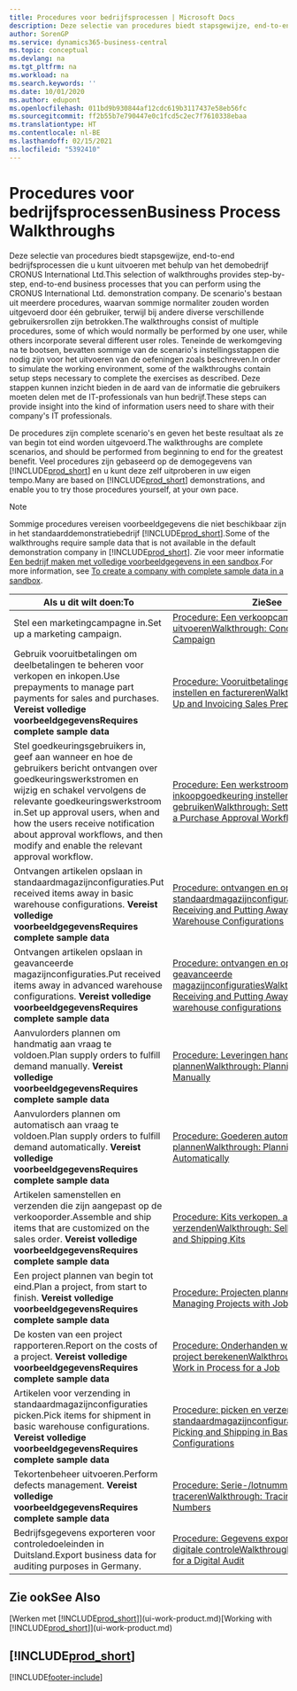 ```yaml
---
title: Procedures voor bedrijfsprocessen | Microsoft Docs
description: Deze selectie van procedures biedt stapsgewijze, end-to-end bedrijfsprocessen die u kunt uitvoeren met behulp van het demobedrijf CRONUS International Ltd.
author: SorenGP
ms.service: dynamics365-business-central
ms.topic: conceptual
ms.devlang: na
ms.tgt_pltfrm: na
ms.workload: na
ms.search.keywords: ''
ms.date: 10/01/2020
ms.author: edupont
ms.openlocfilehash: 011bd9b930844af12cdc619b3117437e58eb56fc
ms.sourcegitcommit: ff2b55b7e790447e0c1fcd5c2ec7f7610338ebaa
ms.translationtype: HT
ms.contentlocale: nl-BE
ms.lasthandoff: 02/15/2021
ms.locfileid: "5392410"
---
```

# <a name="business-process-walkthroughs"></a><span data-ttu-id="8290c-103">Procedures voor bedrijfsprocessen</span><span class="sxs-lookup"><span data-stu-id="8290c-103">Business Process Walkthroughs</span></span>

<span data-ttu-id="8290c-104">Deze selectie van procedures biedt stapsgewijze, end-to-end bedrijfsprocessen die u kunt uitvoeren met behulp van het demobedrijf CRONUS International Ltd.</span><span class="sxs-lookup"><span data-stu-id="8290c-104">This selection of walkthroughs provides step-by-step, end-to-end business processes that you can perform using the CRONUS International Ltd. demonstration company.</span></span> <span data-ttu-id="8290c-105">De scenario's bestaan uit meerdere procedures, waarvan sommige normaliter zouden worden uitgevoerd door één gebruiker, terwijl bij andere diverse verschillende gebruikersrollen zijn betrokken.</span><span class="sxs-lookup"><span data-stu-id="8290c-105">The walkthroughs consist of multiple procedures, some of which would normally be performed by one user, while others incorporate several different user roles.</span></span> <span data-ttu-id="8290c-106">Teneinde de werkomgeving na te bootsen, bevatten sommige van de scenario's instellingsstappen die nodig zijn voor het uitvoeren van de oefeningen zoals beschreven.</span><span class="sxs-lookup"><span data-stu-id="8290c-106">In order to simulate the working environment, some of the walkthroughs contain setup steps necessary to complete the exercises as described.</span></span> <span data-ttu-id="8290c-107">Deze stappen kunnen inzicht bieden in de aard van de informatie die gebruikers moeten delen met de IT-professionals van hun bedrijf.</span><span class="sxs-lookup"><span data-stu-id="8290c-107">These steps can provide insight into the kind of information users need to share with their company's IT professionals.</span></span>  

 <span data-ttu-id="8290c-108">De procedures zijn complete scenario's en geven het beste resultaat als ze van begin tot eind worden uitgevoerd.</span><span class="sxs-lookup"><span data-stu-id="8290c-108">The walkthroughs are complete scenarios, and should be performed from beginning to end for the greatest benefit.</span></span> <span data-ttu-id="8290c-109">Veel procedures zijn gebaseerd op de demogegevens van [!INCLUDE[prod_short](includes/prod_short.md)] en u kunt deze zelf uitproberen in uw eigen tempo.</span><span class="sxs-lookup"><span data-stu-id="8290c-109">Many are based on [!INCLUDE[prod_short](includes/prod_short.md)] demonstrations, and enable you to try those procedures yourself, at your own pace.</span></span>  

> [!NOTE]
> <span data-ttu-id="8290c-110">Sommige procedures vereisen voorbeeldgegevens die niet beschikbaar zijn in het standaarddemonstratiebedrijf [!INCLUDE[prod_short](includes/prod_short.md)].</span><span class="sxs-lookup"><span data-stu-id="8290c-110">Some of the walkthroughs require sample data that is not available in the default demonstration company in [!INCLUDE[prod_short](includes/prod_short.md)].</span></span> <span data-ttu-id="8290c-111">Zie voor meer informatie [Een bedrijf maken met volledige voorbeeldgegevens in een sandbox](across-how-create-sandbox-environment.md#to-create-a-company-with-complete-sample-data-in-a-sandbox).</span><span class="sxs-lookup"><span data-stu-id="8290c-111">For more information, see [To create a company with complete sample data in a sandbox](across-how-create-sandbox-environment.md#to-create-a-company-with-complete-sample-data-in-a-sandbox).</span></span>

|<span data-ttu-id="8290c-112">Als u dit wilt doen:</span><span class="sxs-lookup"><span data-stu-id="8290c-112">To</span></span>|<span data-ttu-id="8290c-113">Zie</span><span class="sxs-lookup"><span data-stu-id="8290c-113">See</span></span>|  
|--------|---------|  
|<span data-ttu-id="8290c-114">Stel een marketingcampagne in.</span><span class="sxs-lookup"><span data-stu-id="8290c-114">Set up a marketing campaign.</span></span>|[<span data-ttu-id="8290c-115">Procedure: Een verkoopcampagne uitvoeren</span><span class="sxs-lookup"><span data-stu-id="8290c-115">Walkthrough: Conducting a Sales Campaign</span></span>](walkthrough-conducting-a-sales-campaign.md)|  
|<span data-ttu-id="8290c-116">Gebruik vooruitbetalingen om deelbetalingen te beheren voor verkopen en inkopen.</span><span class="sxs-lookup"><span data-stu-id="8290c-116">Use prepayments to manage part payments for sales and purchases.</span></span> <span data-ttu-id="8290c-117">**Vereist volledige voorbeeldgegevens**</span><span class="sxs-lookup"><span data-stu-id="8290c-117">**Requires complete sample data**</span></span> |[<span data-ttu-id="8290c-118">Procedure: Vooruitbetalingen verkoop instellen en factureren</span><span class="sxs-lookup"><span data-stu-id="8290c-118">Walkthrough: Setting Up and Invoicing Sales Prepayments</span></span>](walkthrough-setting-up-and-invoicing-sales-prepayments.md)|  
|<span data-ttu-id="8290c-119">Stel goedkeuringsgebruikers in, geef aan wanneer en hoe de gebruikers bericht ontvangen over goedkeuringswerkstromen en wijzig en schakel vervolgens de relevante goedkeuringswerkstroom in.</span><span class="sxs-lookup"><span data-stu-id="8290c-119">Set up approval users, when and how the users receive notification about approval workflows, and then modify and enable the relevant approval workflow.</span></span>|[<span data-ttu-id="8290c-120">Procedure: Een werkstroom voor inkoopgoedkeuring instellen en gebruiken</span><span class="sxs-lookup"><span data-stu-id="8290c-120">Walkthrough: Setting Up and Using a Purchase Approval Workflow</span></span>](walkthrough-setting-up-and-using-a-purchase-approval-workflow.md)|  
|<span data-ttu-id="8290c-121">Ontvangen artikelen opslaan in standaardmagazijnconfiguraties.</span><span class="sxs-lookup"><span data-stu-id="8290c-121">Put received items away in basic warehouse configurations.</span></span> <span data-ttu-id="8290c-122">**Vereist volledige voorbeeldgegevens**</span><span class="sxs-lookup"><span data-stu-id="8290c-122">**Requires complete sample data**</span></span>|[<span data-ttu-id="8290c-123">Procedure: ontvangen en opslaan in standaardmagazijnconfiguraties</span><span class="sxs-lookup"><span data-stu-id="8290c-123">Walkthrough: Receiving and Putting Away in Basic Warehouse Configurations</span></span>](walkthrough-receiving-and-putting-away-in-basic-warehousing.md)|  
|<span data-ttu-id="8290c-124">Ontvangen artikelen opslaan in geavanceerde magazijnconfiguraties.</span><span class="sxs-lookup"><span data-stu-id="8290c-124">Put received items away in advanced warehouse configurations.</span></span> <span data-ttu-id="8290c-125">**Vereist volledige voorbeeldgegevens**</span><span class="sxs-lookup"><span data-stu-id="8290c-125">**Requires complete sample data**</span></span>|[<span data-ttu-id="8290c-126">Procedure: ontvangen en opslaan in geavanceerde magazijnconfiguraties</span><span class="sxs-lookup"><span data-stu-id="8290c-126">Walkthrough: Receiving and Putting Away in advanced warehouse configurations</span></span>](walkthrough-receiving-and-putting-away-in-advanced-warehousing.md)|  
|<span data-ttu-id="8290c-127">Aanvulorders plannen om handmatig aan vraag te voldoen.</span><span class="sxs-lookup"><span data-stu-id="8290c-127">Plan supply orders to fulfill demand manually.</span></span> <span data-ttu-id="8290c-128">**Vereist volledige voorbeeldgegevens**</span><span class="sxs-lookup"><span data-stu-id="8290c-128">**Requires complete sample data**</span></span>|[<span data-ttu-id="8290c-129">Procedure: Leveringen handmatig plannen</span><span class="sxs-lookup"><span data-stu-id="8290c-129">Walkthrough: Planning Supplies Manually</span></span>](walkthrough-planning-supplies-manually.md)|  
|<span data-ttu-id="8290c-130">Aanvulorders plannen om automatisch aan vraag te voldoen.</span><span class="sxs-lookup"><span data-stu-id="8290c-130">Plan supply orders to fulfill demand automatically.</span></span> <span data-ttu-id="8290c-131">**Vereist volledige voorbeeldgegevens**</span><span class="sxs-lookup"><span data-stu-id="8290c-131">**Requires complete sample data**</span></span>|[<span data-ttu-id="8290c-132">Procedure: Goederen automatisch plannen</span><span class="sxs-lookup"><span data-stu-id="8290c-132">Walkthrough: Planning Supplies Automatically</span></span>](walkthrough-planning-supplies-automatically.md)|  
|<span data-ttu-id="8290c-133">Artikelen samenstellen en verzenden die zijn aangepast op de verkooporder.</span><span class="sxs-lookup"><span data-stu-id="8290c-133">Assemble and ship items that are customized on the sales order.</span></span> <span data-ttu-id="8290c-134">**Vereist volledige voorbeeldgegevens**</span><span class="sxs-lookup"><span data-stu-id="8290c-134">**Requires complete sample data**</span></span>|[<span data-ttu-id="8290c-135">Procedure: Kits verkopen, assembleren en verzenden</span><span class="sxs-lookup"><span data-stu-id="8290c-135">Walkthrough: Selling, Assembling, and Shipping Kits</span></span>](walkthrough-selling-assembling-and-shipping-kits.md)|  
|<span data-ttu-id="8290c-136">Een project plannen van begin tot eind.</span><span class="sxs-lookup"><span data-stu-id="8290c-136">Plan a project, from start to finish.</span></span> <span data-ttu-id="8290c-137">**Vereist volledige voorbeeldgegevens**</span><span class="sxs-lookup"><span data-stu-id="8290c-137">**Requires complete sample data**</span></span>|[<span data-ttu-id="8290c-138">Procedure: Projecten plannen</span><span class="sxs-lookup"><span data-stu-id="8290c-138">Walkthrough: Managing Projects with Jobs</span></span>](walkthrough-managing-projects-with-jobs.md)|  
|<span data-ttu-id="8290c-139">De kosten van een project rapporteren.</span><span class="sxs-lookup"><span data-stu-id="8290c-139">Report on the costs of a project.</span></span> <span data-ttu-id="8290c-140">**Vereist volledige voorbeeldgegevens**</span><span class="sxs-lookup"><span data-stu-id="8290c-140">**Requires complete sample data**</span></span>|[<span data-ttu-id="8290c-141">Procedure: Onderhanden werk voor een project berekenen</span><span class="sxs-lookup"><span data-stu-id="8290c-141">Walkthrough: Calculating Work in Process for a Job</span></span>](walkthrough-calculating-work-in-process-for-a-job.md)|  
|<span data-ttu-id="8290c-142">Artikelen voor verzending in standaardmagazijnconfiguraties picken.</span><span class="sxs-lookup"><span data-stu-id="8290c-142">Pick items for shipment in basic warehouse configurations.</span></span> <span data-ttu-id="8290c-143">**Vereist volledige voorbeeldgegevens**</span><span class="sxs-lookup"><span data-stu-id="8290c-143">**Requires complete sample data**</span></span>|[<span data-ttu-id="8290c-144">Procedure: picken en verzenden in standaardmagazijnconfiguraties</span><span class="sxs-lookup"><span data-stu-id="8290c-144">Walkthrough: Picking and Shipping in Basic Warehouse Configurations</span></span>](walkthrough-picking-and-shipping-in-basic-warehousing.md)|  
|<span data-ttu-id="8290c-145">Tekortenbeheer uitvoeren.</span><span class="sxs-lookup"><span data-stu-id="8290c-145">Perform defects management.</span></span> <span data-ttu-id="8290c-146">**Vereist volledige voorbeeldgegevens**</span><span class="sxs-lookup"><span data-stu-id="8290c-146">**Requires complete sample data**</span></span>|[<span data-ttu-id="8290c-147">Procedure: Serie-/lotnummers traceren</span><span class="sxs-lookup"><span data-stu-id="8290c-147">Walkthrough: Tracing Serial-Lot Numbers</span></span>](walkthrough-tracing-serial-lot-numbers.md)|
|<span data-ttu-id="8290c-148">Bedrijfsgegevens exporteren voor controledoeleinden in Duitsland.</span><span class="sxs-lookup"><span data-stu-id="8290c-148">Export business data for auditing purposes in Germany.</span></span>|[<span data-ttu-id="8290c-149">Procedure: Gegevens exporteren voor een digitale controle</span><span class="sxs-lookup"><span data-stu-id="8290c-149">Walkthrough: Exporting Data for a Digital Audit</span></span>](LocalFunctionality/Germany/walkthrough-exporting-data-for-a-digital-audit.md)|

## <a name="see-also"></a><span data-ttu-id="8290c-150">Zie ook</span><span class="sxs-lookup"><span data-stu-id="8290c-150">See Also</span></span>

<span data-ttu-id="8290c-151">[Werken met [!INCLUDE[prod_short](includes/prod_short.md)]](ui-work-product.md)</span><span class="sxs-lookup"><span data-stu-id="8290c-151">[Working with [!INCLUDE[prod_short](includes/prod_short.md)]](ui-work-product.md)</span></span>  

## [!INCLUDE[prod_short](includes/free_trial_md.md)]  


[!INCLUDE[footer-include](includes/footer-banner.md)]
